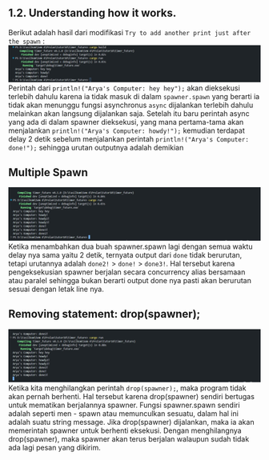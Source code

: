 ## 1.2. Understanding how it works.
Berikut adalah hasil dari modifikasi `Try to add another print just after the spawn` : <br>
![output ss](img/ss_1.png) <br>
Perintah dari ```println!("Arya's Computer: hey hey");``` akan dieksekusi terlebih dahulu karena ia tidak masuk di dalam ```spawner.spawn``` yang berarti ia tidak akan menunggu fungsi asynchronus ```async``` dijalankan terlebih dahulu melainkan akan langsung dijalankan saja. Setelah itu baru perintah async yang ada di dalam spawner dieksekusi, yang mana pertama-tama akan menjalankan ```println!("Arya's Computer: howdy!");``` kemudian terdapat delay 2 detik sebelum menjalankan perintah ```println!("Arya's Computer: done!");``` sehingga urutan outputnya adalah demikian

## Multiple Spawn
![output_multiple_spawn](img/ss_replicate_spawner.png) <br>
Ketika menambahkan dua buah spawner.spawn lagi dengan semua waktu delay nya sama yaitu 2 detik, ternyata output dari ```done``` tidak berurutan, tetapi urutannya adalah ```done2!``` > ```done!``` > ```done3!```. Hal tersebut karena pengeksekusian spawner berjalan secara concurrency alias bersamaan atau paralel sehingga bukan berarti output done nya pasti akan berurutan sesuai dengan letak line nya. 

## Removing statement: drop(spawner);
![outpt_drop_spawner](img/ss_drop_spawner.png)
Ketika kita menghilangkan perintah ``drop(spawner);``, maka program tidak akan pernah berhenti. Hal tersebut karena drop(spawner) sendiri bertugas untuk mematikan berjalannya spawner. Fungsi spawner.spawn sendiri adalah seperti men - spawn atau memunculkan sesuatu, dalam hal ini adalah suatu string message. Jika drop(spawner) dijalankan, maka ia akan memerintah spawner untuk berhenti eksekusi. Dengan menghilangnya drop(spawner), maka spawner akan terus berjalan walaupun sudah tidak ada lagi pesan yang dikirim.